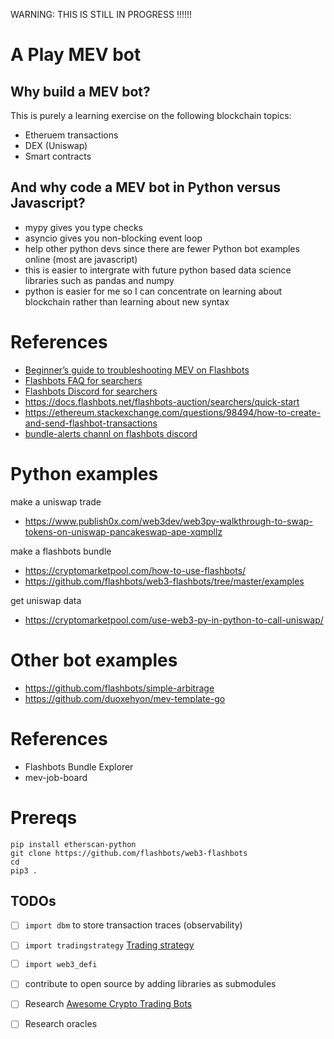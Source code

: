 WARNING: THIS IS STILL IN PROGRESS !!!!!!

# A Play MEV bot

## Why build a MEV bot?

This is purely a learning exercise on the following blockchain topics:

- Etheruem transactions
- DEX (Uniswap)
- Smart contracts

## And why code a MEV bot in Python versus Javascript?

- mypy gives you type checks
- asyncio gives you non-blocking event loop
- help other python devs since there are fewer Python bot examples online (most are javascript)
- this is easier to intergrate with future python based data science libraries such as pandas and numpy
- python is easier for me so I can concentrate on learning about blockchain rather than learning about new syntax 


# References

- [Beginner’s guide to troubleshooting MEV on Flashbots](https://fifikobayashi.medium.com/beginners-guide-to-troubleshooting-mev-on-flashbots-aee175048858)
- [Flashbots FAQ for searchers](https://collective.flashbots.net/c/searchers/12)
- [Flashbots Discord for searchers](https://discord.com/channels/755466764501909692/795777653197635596)
- https://docs.flashbots.net/flashbots-auction/searchers/quick-start
- https://ethereum.stackexchange.com/questions/98494/how-to-create-and-send-flashbot-transactions
- [bundle-alerts channl on flashbots discord](https://discord.com/channels/755466764501909692/802054563439444010)


# Python examples

make a uniswap trade

- https://www.publish0x.com/web3dev/web3py-walkthrough-to-swap-tokens-on-uniswap-pancakeswap-ape-xqmpllz

make a flashbots bundle

- https://cryptomarketpool.com/how-to-use-flashbots/
- https://github.com/flashbots/web3-flashbots/tree/master/examples

get uniswap data

- https://cryptomarketpool.com/use-web3-py-in-python-to-call-uniswap/

# Other bot examples

- https://github.com/flashbots/simple-arbitrage
- https://github.com/duoxehyon/mev-template-go

# References

- Flashbots Bundle Explorer
- mev-job-board


# Prereqs

```
pip install etherscan-python
git clone https://github.com/flashbots/web3-flashbots 
cd 
pip3 .
```

## TODOs

- [ ] `import dbm` to store transaction traces (observability)
- [ ] `import tradingstrategy` [Trading strategy](https://github.com/tradingstrategy-ai/trading-strategy)
- [ ] `import web3_defi`
- [ ] contribute to open source by adding libraries as submodules
- [ ] Research [Awesome Crypto Trading Bots](https://github.com/botcrypto-io/awesome-crypto-trading-bots)
- [ ] Research oracles 


